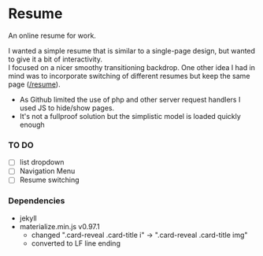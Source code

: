 Resume
======

An online resume for work.

I wanted a simple resume that is similar to a single-page design, but wanted to give it a bit of interactivity.  
I focused on a nicer smoothy transitioning backdrop.
One other idea I had in mind was to incorporate switching of different resumes but keep the same page ([/resume](http://nanosmasher.github.io/resume)).
 - As Github limited the use of php and other server request handlers I used JS to hide/show pages.
 - It's not a fullproof solution but the simplistic model is loaded quickly enough

### TO DO

 - [ ] list dropdown
 - [ ] Navigation Menu
 - [ ] Resume switching
 
### Dependencies

 - jekyll
 - materialize.min.js v0.97.1
   - changed ".card-reveal .card-title i" -> ".card-reveal .card-title img"
   - converted to LF line ending